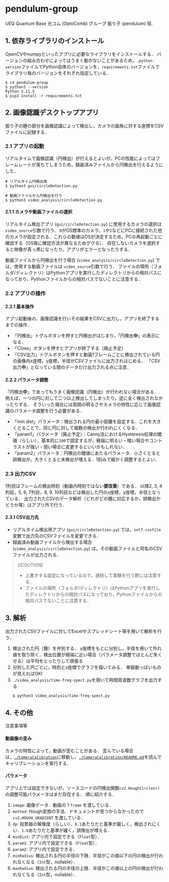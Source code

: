 # pendulum-group

UEQ Quantum Base 光コム (OptoComb) グループ 振り子 (pendulum) 班.

## 1. 依存ライブラリのインストール

OpenCVやnumpyといったアプリに必要なライブラリをインストールする．
バージョンの組み合わせによってはうまく動かないことがあるため，`.python-version`ファイルでPython自体のバージョンを，`requirements.txt`ファイルでライブラリ毎のバージョンをそれぞれ指定している．

```shell
$ cd pendulum-group
$ python3 --version
Python 3.11.5
$ pip3 install -r requirements.txt
```

## 2. 画像認識デスクトップアプリ

振り子の錘の部分を画像認識によって検出し，カメラの画角に対する座標をCSVファイルに記録する．

### 2.1 アプリの起動

リアルタイムで画像認識（円検出）が行えるとよいが，PCの性能によってはフレームレートが落ちてしまうため，録画済みファイルから円検出を行えるようにした．

```shell
# リアルタイム円検出用
$ python3 gui/circleDetection.py

# 動画ファイルから円検出を行う
$ python3 video_analysis/circleDetection.py
```

#### 2.1.1 カメラや動画ファイルの選択

リアルタイム検出アプリ (`gui/circleDetection.py`) に使用するカメラの選択は `video_source`引数で行う．
`0`がOS標準のカメラ，`1`や`2`などにPCに接続された他のカメラが設定される．これらの数値はOSが決定するため，PCの再起動ごとに確認する（OS毎に確認方法が異なるためググる）．
存在しないカメラを選択すると映像が真っ黒になったり，アプリがエラーとなったりする．

動画ファイルから円検出を行う場合 (`video_analysis/circleDetection.py`) では，使用する動画ファイルは `video_source`引数で行う．
ファイルの場所（フォルダ/ディレクトリ）はPythonアプリを実行したディレクトリからの相対パスになっており，Pythonファイルからの相対パスでないことに注意する．

### 2.2 アプリの操作

#### 2.2.1 基本操作

アプリ起動後の，画像認識を行いその結果をCSVに出力し，アプリを終了するまでの操作．

- 「円検出」トグルボタンを押すと円検出がはじまり，「円検出**中**」の表示になる．
- 「Close」ボタンを押すとアプリが終了する（廃止予定）
- 「CSV出力」トグルボタンを押すと動画1フレームごとに検出されている円の画像内x座標，y座標，半径がCSVファイルに出力されはじめる．
  「CSV出力**中**」となっている間のデータだけ出力される点に注意．

#### 2.2.2 パラメータ調整

「円検出**中**」であってもうまく画像認識（円検出）が行われない場合がある．
例えば，一つの円に対して二つ以上検出してしまったり，逆に全く検出されなかったりする．
そういった場合には周囲の明るさやカメラの特性に応じて画像認識のパラメータ調整を行う必要がある．

- 「min dist」パラメータ：検出される円の最小距離を設定する．これを大きくとることで，同じ円に対して複数の検出が行われにくくなる．
- 「param1」パラメータ（廃止予定）：Canny法におけるHysteresis処理の閾値（らしい）．基本的に`100`で固定するが，極端に明るい・暗い場合やコントラストが強い・弱い場合に変更するといいかもしれない．
- 「param2」パラメータ：円検出の閾値にあたるパラメータ．小さくとると誤検出が，大きくとると未検出が増える．1刻みで細かく調整するとよい．

### 2.3 出力CSV

1列目はフレームの検出時刻（動画内時刻ではない**要改善**）である．
以降2, 3, 4列目，5, 6, 7列目，8, 9, 10列目などは検出した円のx座標，y座標，半径となっている．
出力されたCSVのデータ解析（どれがどの錘に対応するか，誤検出かどうか等）はアプリ外で行う．

#### 2.3.1 CSV出力先

- リアルタイム検出用アプリ (`gui/circleDetection.py`) では，`self.csvfile`変数で出力先のCSVファイルを変更できる．
- 録画済み動画ファイルから検出する場合 (`video_analysis/circleDetection.py`) は，その動画ファイルと同名のCSVファイルが出力される．

> [!COUTION]
> - 上書きする設定になっているので，連続して実験を行う際には注意する．
> - ファイルの場所（フォルダ/ディレクトリ）はPythonアプリを実行したディレクトリからの相対パスになっており，Pythonファイルからの相対パスでないことに注意する．


## 3. 解析

出力されたCSVファイルに対してExcelやスプレッドシート等を用いて解析を行う．

1. 検出された円（錘）を弁別する．
   y座標をもとに分別し，半径を用いて外れ値を取り除く．検出位置が極端に近い場合（パラメータ調整でほとんど失くせる）は平均をとったりして頑張る
2. 分別した円ごとに，時刻とx座標でグラフを描いてみる．
   単振動っぽいものが見えればOK!
3. `./video_analysis/time-freq-spect.py`を用いて時間周波数グラフを出力する
   ```sh
   $ python3 video_analysis/time-freq-spect.py
   ```

## 4. その他

注意事項等

#### 動画像の歪み

カメラの特性によって，動画が歪むことがある．
歪んでいる場合は，[`./CameraCalibration`](./CameraCalibration/)に移動し，[`./CameraCalibration/README.md`](./CameraCalibration/README.md)を読んでキャリブレーションを実行する．

#### パラメータ

アプリ上では設定できないが，ソースコードの円検出関数`cv2.HoughCircles()` の調整可能パラメータはまだ存在する．
順に紹介する．

1. `image`: 画像データ．動画の 1 `frame` を渡している．
2. `method`: Hough変換の手法．ドキュメントが見つからなかったので `cv2.HOUGH_GRADIENT` を渡している．
3. `dp`: 投票器の解像度（らしい）．`0.1`あたりだと基準が厳しく，検出されにくい．`1.9`あたりだと基準が緩く，誤検出が増える．
4. `minDist`: アプリ内で設定できる（`Float`型）．
5. `param1`: アプリ内で設定できる（`Float`型）．
6. `param2`: アプリ内で設定できる．
7. `minRadius`: 検出される円の半径の下限．半径がこの値以下の円の検出が行われなくなる（`Int`型，nullable）．
8. `maxRadius`: 検出される円の半径の上限．半径がこの値以上の円の検出が行われなくなる（`Int`型，nullable）．
